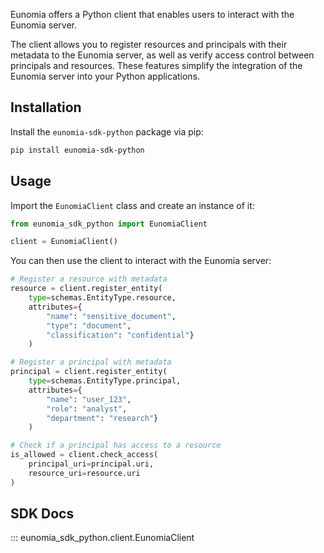 Eunomia offers a Python client that enables users to interact with the Eunomia server.

The client allows you to register resources and principals with their metadata to the Eunomia server, as well as verify access control between principals and resources. These features simplify the integration of the Eunomia server into your Python applications.

## Installation

Install the `eunomia-sdk-python` package via pip:

```bash
pip install eunomia-sdk-python
```

## Usage

Import the `EunomiaClient` class and create an instance of it:

```python
from eunomia_sdk_python import EunomiaClient

client = EunomiaClient()
```

You can then use the client to interact with the Eunomia server:

```python
# Register a resource with metadata
resource = client.register_entity(
    type=schemas.EntityType.resource,
    attributes={
        "name": "sensitive_document",
        "type": "document",
        "classification": "confidential"}
    )

# Register a principal with metadata
principal = client.register_entity(
    type=schemas.EntityType.principal,
    attributes={
        "name": "user_123",
        "role": "analyst",
        "department": "research"}
    )

# Check if a principal has access to a resource
is_allowed = client.check_access(
    principal_uri=principal.uri,
    resource_uri=resource.uri
)
```

## SDK Docs

::: eunomia_sdk_python.client.EunomiaClient

